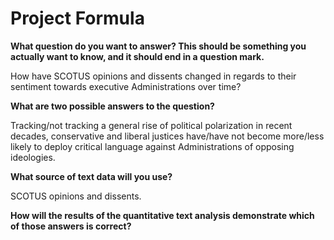 Project Formula
================

**What question do you want to answer? This should be something you
actually want to know, and it should end in a question mark.**

How have SCOTUS opinions and dissents changed in regards to their
sentiment towards executive Administrations over time?

**What are two possible answers to the question?**

Tracking/not tracking a general rise of political polarization in recent
decades, conservative and liberal justices have/have not become
more/less likely to deploy critical language against Administrations of
opposing ideologies.

**What source of text data will you use?**

SCOTUS opinions and dissents.

**How will the results of the quantitative text analysis demonstrate
which of those answers is correct?**
